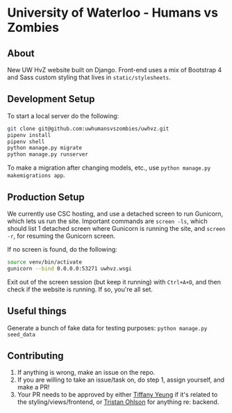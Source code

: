 # University of Waterloo - Humans vs Zombies

## About

New UW HvZ website built on Django. Front-end uses a mix of Bootstrap 4 and Sass custom styling that lives in `static/stylesheets`.

## Development Setup

To start a local server do the following:
```bash
git clone git@github.com:uwhumansvszombies/uwhvz.git
pipenv install
pipenv shell
python manage.py migrate
python manage.py runserver
```

To make a migration after changing models, etc., use
`python manage.py makemigrations app`.

## Production Setup

We currently use CSC hosting, and use a detached screen to run Gunicorn, which lets us run the site. Important commands are `screen -ls`, which should list 1 detached screen where Gunicorn is running the site, and `screen -r`, for resuming the Gunicorn screen.

If no screen is found, do the following:
```bash
source venv/bin/activate
gunicorn --bind 0.0.0.0:53271 uwhvz.wsgi
```
Exit out of the screen session (but keep it running) with `Ctrl+A+D`, and then check if the website is running. If so, you're all set.

## Useful things

Generate a bunch of fake data for testing purposes: `python manage.py seed_data`

## Contributing

1. If anything is wrong, make an issue on the repo. 
2. If you are willing to take an issue/task on, do step 1, assign yourself, and
   make a PR!
3. Your PR needs to be approved by either [Tiffany Yeung][@tiffanynwyeung] if
   it's related to the styling/views/frontend, or
   [Tristan Ohlson][@tso] for anything re: backend.


[@tiffanynwyeung]: https://github.com/tiffanynwyeung
[@tso]: https://github.com/tso
